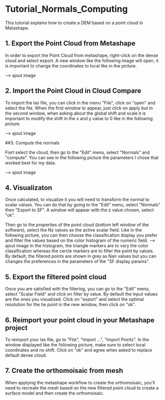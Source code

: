 # Tutorial_Normals_Computing

This tutorial explains how to create a DEM based on a point cloud in Metashape. 

## 1. Export the Point Cloud from Metashape

In order to export the Point Cloud from metashape, right-click on the dense cloud and select export. A new window like the following image will open, it is important to change the coordinates to local like in the picture. 

--> ajout image

## 2. Import the Point Cloud in Cloud Compare 

To import the las file, you can click in the menu "File", click on "open" and select the file. When the first window to appear, just click on apply but in the second window, when asking about the global shift and scale it is important to modify the shift in the x and y value to 0 like in the following picture. 

--> ajout image 

##3. Compute the normals 

Fisrt select the cloud, then go to the "Edit" menu, select "Normals" and "compute". You can see in the following picture the parameters I chose that worked best for my data. 

--> ajout image 

## 4. Visualizaton 

Once calculated, to visualize it you will need to transform the normal to scalar values. You can do that by going to the "Edit" menu, select "Normals" then "Export to SF". A window will appear with the z value chosen, select "ok". 

Then go to the properties of the point cloud (bottom left window of the software), select the Nz values as the active scalar field. Like in the following picture, you can then choose the classification display you prefer and filter the values based on the color histogram of the numeric field. 
--> ajout image
In the histogram, the triangle markers are to vary the color classification whereas the cercle markers are to filter the point by values. By default, the filtered points are shown in grey as Nan values but you can changes the preferences in the parameters of the "SF display params".

## 5. Export the filtered point cloud

Once you are satisfied with the filtering, you can go to the "Edit" menu, select "Scalar Field" and click on filter by value. By default the input values are the ones you visualized. Click on "export" and select the optimal resolution for the tie point in the new window, then click on "ok".

## 6. Reimport your point cloud in your Metashape project 

To reimport your las file, go to "File", "Import ...", "Import Points". In the window displayed like the following picture, make sure to select local coordinates and no shift. Click on "ok" and agree when asked to replace default dense cloud. 

## 7. Create the orthomoisaic from mesh 

When applying the metashape workflow to create the orthomoisaic, you'll need to recreate the mesh based on the new filtered point cloud to create a surface model and then create the orthomoisaic. 
